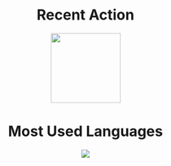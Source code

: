 <h1 align='center'>Recent Action</h1>
<div align="center"> <img height="137px" src="https://github-readme-stats.vercel.app/api?username=Phage-Official&hide_title=true&hide_border=true&show_icons=trueline_height=21&text_color=000&icon_color=000&bg_color=0,ea6161,ffc64d,fffc4d,52fa5a&theme=graywhite" /> </div>
<h1 align='center'>Most Used Languages</h1>
<div align="center"> <img src="https://github-readme-stats.vercel.app/api/top-langs/?username=Phage-Official&hide_title=true&hide_border=true&layout=compact&langs_count=6&text_color=000&icon_color=fff&bg_color=0,52fa5a,4dfcff,c64dff&theme=graywhite" /> </div>
